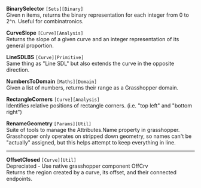 **BinarySelector** `[Sets][Binary]`\
Given n items, returns the binary representation for each integer from 0 to 2^n. Useful for combinatronics.

**CurveSlope** `[Curve][Analysis]`\
Returns the slope of a given curve and an integer representation of its general proportion.

**LineSDLBS** `[Curve][Primitive]`\
Same thing as "Line SDL" but also extends the curve in the opposite direction.

**NumbersToDomain** `[Maths][Domain]`\
Given a list of numbers, returns their range as a Grasshopper domain.

**RectangleCorners** `[Curve][Analysis]`\
Identifies relative positions of rectangle corners. (i.e. "top left" and "bottom right")

**RenameGeometry** `[Params][Util]`\
Suite of tools to manage the Attributes.Name property in grasshopper. Grasshopper only operates on stripped down geometry, so names can't be "actually" assigned, but this helps attempt to keep everything in line.

---

**OffsetClosed** `[Curve][Util]`\
Depreciated - Use native grasshopper component OffCrv\
Returns the region created by a curve, its offset, and their connected endpoints. 


